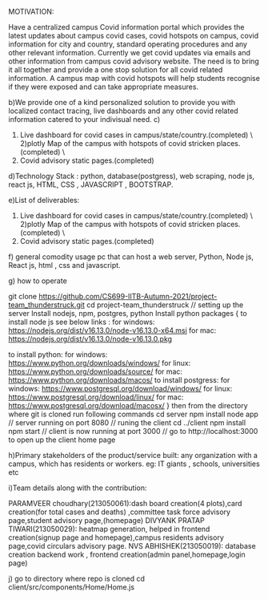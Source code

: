 MOTIVATION:

Have a centralized campus Covid information portal which provides the latest updates about campus covid cases, covid hotspots on campus, covid information for city and country, standard operating procedures and any other relevant information.
Currently we get covid updates via emails and other information from campus covid advisory website. The need is to bring it all together and provide a one stop solution for all covid related information. A campus map with covid hotspots will help students recognise if they were exposed and can take appropriate measures.

b)We provide one of a kind personalized solution to provide you with localized contact tracing, live dashboards and any other covid related information catered to your indivisual need.
c)
1) Live dashboard for covid cases in campus/state/country.(completed) \\
2)plotly Map of the campus with hotspots of covid stricken places.(completed) \\
3) Covid advisory static pages.(completed)

d)Technology Stack : python, database(postgress), web scraping, node js, react js, HTML, CSS , JAVASCRIPT , BOOTSTRAP.

e)List of deliverables:
1) Live dashboard for covid cases in campus/state/country.(completed) \\
2)plotly Map of the campus with hotspots of covid stricken places.(completed) \\
3) Covid advisory static pages.(completed)

f) general comodity usage pc that can host a web server, Python, Node js, React js, html , css and javascript.

g) how to operate

git clone https://github.com/CS699-IITB-Autumn-2021/project-team_thunderstruck.git
cd project-team_thunderstruck
// setting up the server
Install nodejs, npm, postgres, python
Install python packages
{
to install node js see below links :
for windows: https://nodejs.org/dist/v16.13.0/node-v16.13.0-x64.msi
for mac: https://nodejs.org/dist/v16.13.0/node-v16.13.0.pkg

 to install python:
for windows: https://www.python.org/downloads/windows/
for linux: https://www.python.org/downloads/source/
for mac: https://www.python.org/downloads/macos/
to install postgress:
for windows: https://www.postgresql.org/download/windows/
for linux: https://www.postgresql.org/download/linux/
for mac: https://www.postgresql.org/download/macosx/
}
then from the directory where git is cloned run following commands
cd server
npm install
node app
// server running on port 8080
// runing the client
cd ../client
npm install
npm start
// client is now running at port 3000
// go to http://localhost:3000 to open up the client home page

h)Primary stakeholders of the product/service built: any organization with a campus, which has residents or workers. eg: IT giants , schools, universities etc

i)Team details along with the contribution:

 PARAMVEER choudhary(213050061):dash board creation(4 plots),card creation(for total cases and deaths) ,committee task force advisory page,student advisory page,(homepage)
DIVYANK PRATAP TIWARI(213050029): heatmap generation, helped in frontend creation(signup page and homepage),campus residents advisory page,covid circulars advisory page.
NVS ABHISHEK(213050019): database creation backend work , frontend creation(admin panel,homepage,login page)


j) go to directory where repo is cloned
cd client/src/components/Home/Home.js